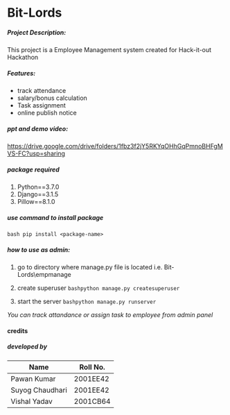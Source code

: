 # Bit-Lords

##### Project Description:  
This project is a Employee Management system created for Hack-it-out Hackathon 

##### Features:
- track attendance
- salary/bonus calculation 
- Task assignment
- online publish notice


##### ppt and demo video:
https://drive.google.com/drive/folders/1fbz3f2jY5RKYqOHhGqPmnoBHFgMVS-FC?usp=sharing


##### package required
1. Python==3.7.0
2. Django==3.1.5
3. Pillow==8.1.0

##### use command to install package
```bash pip install <package-name>```

##### how to use as admin:

1. go to directory where manage.py file is located i.e. Bit-Lords\empmanage

2. create superuser
   ```bashpython manage.py createsuperuser ```

3. start the server
    ```bashpython manage.py runserver```


*You can track attandance or assign task to employee from admin panel*

#### credits

##### developed by

|Name|Roll No.|
|-|-|
|Pawan Kumar|2001EE42|
|Suyog Chaudhari|2001EE42|
|Vishal Yadav|2001CB64|
